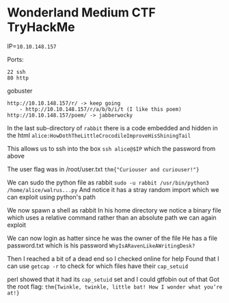 # Wonderland Medium CTF TryHackMe

IP=`10.10.148.157`

Ports:
```
22 ssh
80 http
```

gobuster
```
http://10.10.148.157/r/ -> keep going
    - http://10.10.148.157/r/a/b/b/i/t (I like this poem)
http://10.10.148.157/poem/ -> jabberwocky
```

In the last sub-directory of `rabbit` there is a code embedded and hidden in the html
`alice:HowDothTheLittleCrocodileImproveHisShiningTail`

This allows us to ssh into the box
`ssh alice@$IP` which the password from above

The user flag was in /root/user.txt
`thm{"Curiouser and curiouser!"}`

We can sudo the python file as rabbit
`sudo -u rabbit /usr/bin/python3 /home/alice/walrus...py`
And notice it has a stray random import which we can exploit using python's path

We now spawn a shell as rabbit
In his home directory we notice a binary file which uses a relative command rather than an absolute path we can again exploit

We can now login as hatter since he was the owner of the file
He has a file password.txt which is his password
`WhyIsARavenLikeAWritingDesk?`

Then I reached a bit of a dead end so I checked online for help
Found that I can use `getcap -r` to check for which files have their `cap_setuid`

perl showed that it had its `cap_setuid` set and I could gtfobin out of that
Got the root flag: `thm{Twinkle, twinkle, little bat! How I wonder what you’re at!}`
